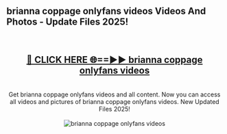 <h2>brianna coppage onlyfans videos Videos And Photos - Update Files 2025!</h2>
<br>
<div align="center">
<h2><a href="https://linkcuts.com/hfmhzwbr" rel="nofollow">🔴 CLICK HERE 🌐==►► brianna coppage onlyfans videos</a></h2>
<br>
Get brianna coppage onlyfans videos and all content. Now you can access all videos and pictures of brianna coppage onlyfans videos. New Updated Files 2025!
<br>
<br>
<a href="https://linkcuts.com/hfmhzwbr" rel="nofollow" data-target="animated-image.originalLink"><img src="https://i.ibb.co.com/WyWwxjT/player-gif2.gif" alt="brianna coppage onlyfans videos" style="max-width: 100%; display: inline-block;" data-target="animated-image.originalImage"></a>
</div>
<br>